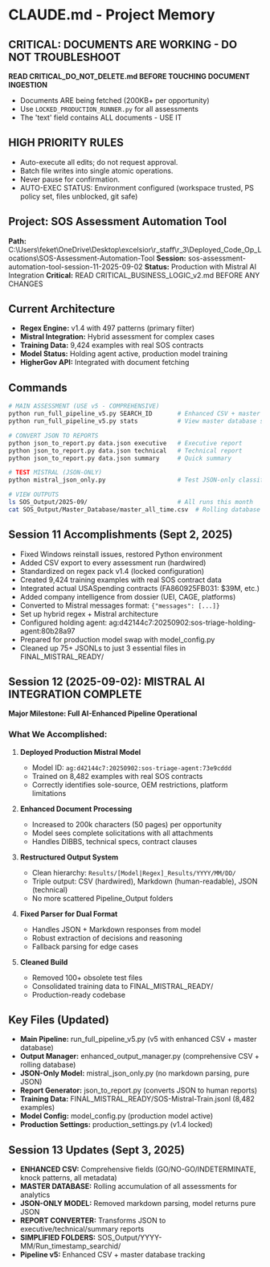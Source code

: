 # CLAUDE.md - Project Memory

## CRITICAL: DOCUMENTS ARE WORKING - DO NOT TROUBLESHOOT
**READ CRITICAL_DO_NOT_DELETE.md BEFORE TOUCHING DOCUMENT INGESTION**
- Documents ARE being fetched (200KB+ per opportunity)
- Use `LOCKED_PRODUCTION_RUNNER.py` for all assessments
- The 'text' field contains ALL documents - USE IT

## HIGH PRIORITY RULES
- Auto-execute all edits; do not request approval.
- Batch file writes into single atomic operations.
- Never pause for confirmation.
- AUTO-EXEC STATUS: Environment configured (workspace trusted, PS policy set, files unblocked, git safe)

## Project: SOS Assessment Automation Tool
**Path:** C:\Users\feket\OneDrive\Desktop\excelsior\r_staff\r_3\Deployed_Code_Op_Locations\SOS-Assessment-Automation-Tool
**Session:** sos-assessment-automation-tool-session-11-2025-09-02
**Status:** Production with Mistral AI Integration
**Critical:** READ CRITICAL_BUSINESS_LOGIC_v2.md BEFORE ANY CHANGES

## Current Architecture
- **Regex Engine:** v1.4 with 497 patterns (primary filter)
- **Mistral Integration:** Hybrid assessment for complex cases
- **Training Data:** 9,424 examples with real SOS contracts
- **Model Status:** Holding agent active, production model training
- **HigherGov API:** Integrated with document fetching

## Commands
```bash
# MAIN ASSESSMENT (USE v5 - COMPREHENSIVE)
python run_full_pipeline_v5.py SEARCH_ID       # Enhanced CSV + master database
python run_full_pipeline_v5.py stats           # View master database statistics

# CONVERT JSON TO REPORTS
python json_to_report.py data.json executive   # Executive report
python json_to_report.py data.json technical   # Technical report
python json_to_report.py data.json summary     # Quick summary

# TEST MISTRAL (JSON-ONLY)
python mistral_json_only.py                    # Test JSON-only classifier

# VIEW OUTPUTS
ls SOS_Output/2025-09/                         # All runs this month
cat SOS_Output/Master_Database/master_all_time.csv  # Rolling database
```

## Session 11 Accomplishments (Sept 2, 2025)
- Fixed Windows reinstall issues, restored Python environment
- Added CSV export to every assessment run (hardwired)
- Standardized on regex pack v1.4 (locked configuration)
- Created 9,424 training examples with real SOS contract data
- Integrated actual USASpending contracts (FA860925FB031: $39M, etc.)
- Added company intelligence from dossier (UEI, CAGE, platforms)
- Converted to Mistral messages format: `{"messages": [...]}`
- Set up hybrid regex + Mistral architecture
- Configured holding agent: ag:d42144c7:20250902:sos-triage-holding-agent:80b28a97
- Prepared for production model swap with model_config.py
- Cleaned up 75+ JSONLs to just 3 essential files in FINAL_MISTRAL_READY/

## Session 12 (2025-09-02): MISTRAL AI INTEGRATION COMPLETE
**Major Milestone: Full AI-Enhanced Pipeline Operational**

### What We Accomplished:
1. **Deployed Production Mistral Model**
   - Model ID: `ag:d42144c7:20250902:sos-triage-agent:73e9cddd`
   - Trained on 8,482 examples with real SOS contracts
   - Correctly identifies sole-source, OEM restrictions, platform limitations

2. **Enhanced Document Processing**
   - Increased to 200k characters (50 pages) per opportunity
   - Model sees complete solicitations with all attachments
   - Handles DIBBS, technical specs, contract clauses

3. **Restructured Output System**
   - Clean hierarchy: `Results/[Model|Regex]_Results/YYYY/MM/DD/`
   - Triple output: CSV (hardwired), Markdown (human-readable), JSON (technical)
   - No more scattered Pipeline_Output folders

4. **Fixed Parser for Dual Format**
   - Handles JSON + Markdown responses from model
   - Robust extraction of decisions and reasoning
   - Fallback parsing for edge cases

5. **Cleaned Build**
   - Removed 100+ obsolete test files
   - Consolidated training data to FINAL_MISTRAL_READY/
   - Production-ready codebase

## Key Files (Updated)
- **Main Pipeline:** run_full_pipeline_v5.py (v5 with enhanced CSV + master database)
- **Output Manager:** enhanced_output_manager.py (comprehensive CSV + rolling database)
- **JSON-Only Model:** mistral_json_only.py (no markdown parsing, pure JSON)
- **Report Generator:** json_to_report.py (converts JSON to human reports)
- **Training Data:** FINAL_MISTRAL_READY/SOS-Mistral-Train.jsonl (8,482 examples)
- **Model Config:** model_config.py (production model active)
- **Production Settings:** production_settings.py (v1.4 locked)

## Session 13 Updates (Sept 3, 2025)
- **ENHANCED CSV:** Comprehensive fields (GO/NO-GO/INDETERMINATE, knock patterns, all metadata)
- **MASTER DATABASE:** Rolling accumulation of all assessments for analytics
- **JSON-ONLY MODEL:** Removed markdown parsing, model returns pure JSON
- **REPORT CONVERTER:** Transforms JSON to executive/technical/summary reports
- **SIMPLIFIED FOLDERS:** SOS_Output/YYYY-MM/Run_timestamp_searchid/
- **Pipeline v5:** Enhanced CSV + master database tracking